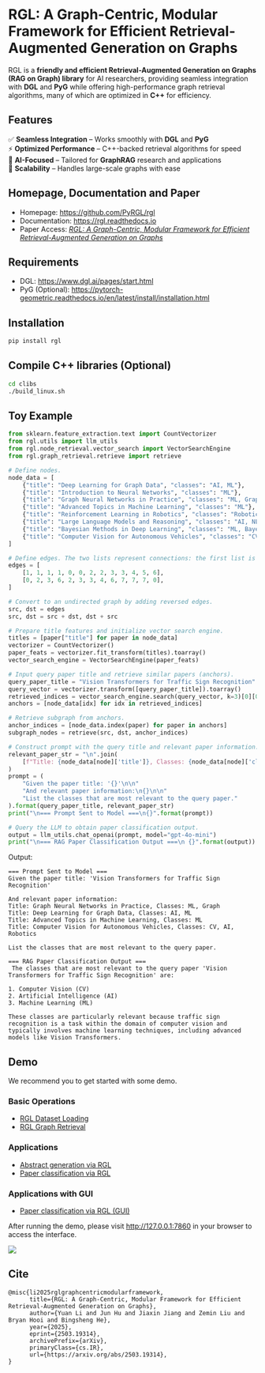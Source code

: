 <!-- include logo svg in this markdown -->
<!-- <p align="center">
    <img src="rgl-logo.png" width="400"/>
</p> -->

# RGL: A Graph-Centric, Modular Framework for Efficient Retrieval-Augmented Generation on Graphs

RGL is a **friendly and efficient Retrieval-Augmented Generation on Graphs (RAG on Graph) library** for AI researchers, providing seamless integration with **DGL** and **PyG** while offering high-performance graph retrieval algorithms, many of which are optimized in **C++** for efficiency. 

## Features  
✅ **Seamless Integration** – Works smoothly with **DGL** and **PyG**  
⚡ **Optimized Performance** – C++-backed retrieval algorithms for speed  
🧠 **AI-Focused** – Tailored for **GraphRAG** research and applications  
🔗 **Scalability** – Handles large-scale graphs with ease  

## Homepage, Documentation and Paper

- Homepage: https://github.com/PyRGL/rgl
- Documentation: https://rgl.readthedocs.io
- Paper Access: [*RGL: A Graph-Centric, Modular Framework for Efficient Retrieval-Augmented Generation on Graphs*](https://arxiv.org/abs/2503.19314)


## Requirements

- DGL: https://www.dgl.ai/pages/start.html
- PyG (Optional): https://pytorch-geometric.readthedocs.io/en/latest/install/installation.html

## Installation

```bash
pip install rgl
```

## Compile C++ libraries (Optional)

```bash
cd clibs
./build_linux.sh
```

## Toy Example
``` python
from sklearn.feature_extraction.text import CountVectorizer
from rgl.utils import llm_utils
from rgl.node_retrieval.vector_search import VectorSearchEngine
from rgl.graph_retrieval.retrieve import retrieve

# Define nodes.
node_data = [
    {"title": "Deep Learning for Graph Data", "classes": "AI, ML"},
    {"title": "Introduction to Neural Networks", "classes": "ML"},
    {"title": "Graph Neural Networks in Practice", "classes": "ML, Graph"},
    {"title": "Advanced Topics in Machine Learning", "classes": "ML"},
    {"title": "Reinforcement Learning in Robotics", "classes": "Robotics, ML"},
    {"title": "Large Language Models and Reasoning", "classes": "AI, NLP"},
    {"title": "Bayesian Methods in Deep Learning", "classes": "ML, Bayesian"},
    {"title": "Computer Vision for Autonomous Vehicles", "classes": "CV, AI, Robotics"},
]

# Define edges. The two lists represent connections: the first list is the source nodes and the second list is the destination nodes.
edges = [
    [1, 1, 1, 1, 0, 0, 2, 2, 3, 3, 4, 5, 6],
    [0, 2, 3, 6, 2, 3, 3, 4, 6, 7, 7, 7, 0],
]

# Convert to an undirected graph by adding reversed edges.
src, dst = edges
src, dst = src + dst, dst + src

# Prepare title features and initialize vector search engine.
titles = [paper["title"] for paper in node_data]
vectorizer = CountVectorizer()
paper_feats = vectorizer.fit_transform(titles).toarray()
vector_search_engine = VectorSearchEngine(paper_feats)

# Input query paper title and retrieve similar papers (anchors).
query_paper_title = "Vision Transformers for Traffic Sign Recognition"
query_vector = vectorizer.transform([query_paper_title]).toarray()
retrieved_indices = vector_search_engine.search(query_vector, k=3)[0][0]
anchors = [node_data[idx] for idx in retrieved_indices]

# Retrieve subgraph from anchors.
anchor_indices = [node_data.index(paper) for paper in anchors]
subgraph_nodes = retrieve(src, dst, anchor_indices)

# Construct prompt with the query title and relevant paper information.
relevant_paper_str = "\n".join(
    [f"Title: {node_data[node]['title']}, Classes: {node_data[node]['classes']}" for node in subgraph_nodes]
)
prompt = (
    "Given the paper title: '{}'\n\n"
    "And relevant paper information:\n{}\n\n"
    "List the classes that are most relevant to the query paper."
).format(query_paper_title, relevant_paper_str)
print("\n=== Prompt Sent to Model ===\n{}".format(prompt))

# Query the LLM to obtain paper classification output.
output = llm_utils.chat_openai(prompt, model="gpt-4o-mini")
print("\n=== RAG Paper Classification Output ===\n {}".format(output))
```

Output:
```
=== Prompt Sent to Model ===
Given the paper title: 'Vision Transformers for Traffic Sign Recognition'

And relevant paper information:
Title: Graph Neural Networks in Practice, Classes: ML, Graph
Title: Deep Learning for Graph Data, Classes: AI, ML
Title: Advanced Topics in Machine Learning, Classes: ML
Title: Computer Vision for Autonomous Vehicles, Classes: CV, AI, Robotics

List the classes that are most relevant to the query paper.

=== RAG Paper Classification Output ===
 The classes that are most relevant to the query paper 'Vision Transformers for Traffic Sign Recognition' are:

1. Computer Vision (CV)
2. Artificial Intelligence (AI)
3. Machine Learning (ML)

These classes are particularly relevant because traffic sign recognition is a task within the domain of computer vision and typically involves machine learning techniques, including advanced models like Vision Transformers.
```

## Demo

We recommend you to get started with some demo.

### Basic Operations

+ [RGL Dataset Loading](demo/demo_load_rgl_dataset.py)
+ [RGL Graph Retrieval](demo/demo_retrieval.py)

### Applications

+ [Abstract generation via RGL](demo/demo_rag_on_graph_abstract_generation.py)
+ [Paper classification via RGL](demo/demo_rag_on_graph_paper_classification.py)


### Applications with GUI

+ [Paper classification via RGL (GUI)](demo/demo_gui_rag_on_graph_paper_classification.py)


After running the demo, please visit http://127.0.0.1:7860 in your browser to access the interface.

![](figures/rgl_demo_gui0.png)




## Cite

```
@misc{li2025rglgraphcentricmodularframework,
      title={RGL: A Graph-Centric, Modular Framework for Efficient Retrieval-Augmented Generation on Graphs}, 
      author={Yuan Li and Jun Hu and Jiaxin Jiang and Zemin Liu and Bryan Hooi and Bingsheng He},
      year={2025},
      eprint={2503.19314},
      archivePrefix={arXiv},
      primaryClass={cs.IR},
      url={https://arxiv.org/abs/2503.19314}, 
}
```
